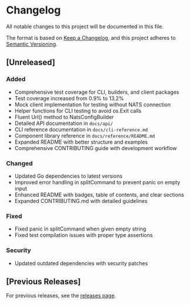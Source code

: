 # Changelog

All notable changes to this project will be documented in this file.

The format is based on [Keep a Changelog](https://keepachangelog.com/en/1.0.0/),
and this project adheres to [Semantic Versioning](https://semver.org/spec/v2.0.0.html).

## [Unreleased]

### Added
- Comprehensive test coverage for CLI, builders, and client packages
- Test coverage increased from 0.9% to 13.2%
- Mock client implementation for testing without NATS connection
- Helper functions for CLI testing to avoid os.Exit calls
- Fluent Url() method to NatsConfigBuilder
- Detailed API documentation in `docs/api/`
- CLI reference documentation in `docs/cli-reference.md`
- Component library reference in `docs/reference/README.md`
- Expanded README with better structure and examples
- Comprehensive CONTRIBUTING guide with development workflow

### Changed
- Updated Go dependencies to latest versions
- Improved error handling in splitCommand to prevent panic on empty input
- Enhanced README with badges, table of contents, and clear sections
- Expanded CONTRIBUTING.md with detailed guidelines

### Fixed
- Fixed panic in splitCommand when given empty string
- Fixed test compilation issues with proper type assertions

### Security
- Updated outdated dependencies with security patches

## [Previous Releases]

For previous releases, see the [releases page](https://github.com/synadia-io/connect/releases).